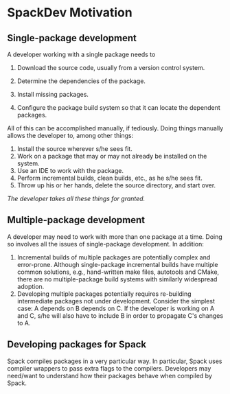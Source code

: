 # SpackDev Motivation

## Single-package development
A developer working with a single package needs to

1. Download the source code, usually from a version control system.

1. Determine the dependencies of the package.

1. Install missing packages.

1. Configure the package build system so that it can locate the dependent packages.

All of this can be accomplished manually, if tediously. Doing things manually allows the developer to, among other things:
1. Install the source wherever s/he sees fit.
1. Work on a package that may or may not already be installed on the system.
1. Use an IDE to work with the package.
1. Perform incremental builds, clean builds, etc., as he s/he sees fit.
1. Throw up his or her hands, delete the source directory, and start over.

_The developer takes all these things for granted._

## Multiple-package development
A developer may need to work with more than one package at a time. Doing so involves all the issues of single-package development. In addition:
1. Incremental builds of multiple packages are potentially complex and error-prone. Although single-package incremental builds have multiple common solutions, e.g., hand-written make files, autotools and CMake, there are no multiple-package build systems with similarly widespread adoption.
1. Developing multiple packages potentially requires re-building intermediate packages not under development. Consider the simplest case: A depends on B depends on C. If the developer is working on A and C, s/he will also have to include B in order to propagate C's changes to A.

## Developing packages for Spack
Spack compiles packages in a very particular way. In particular, Spack uses compiler wrappers to pass extra flags to the compilers. Developers may need/want to understand how their packages behave when compiled by Spack.